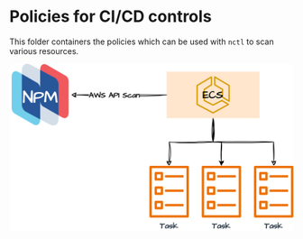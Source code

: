 # Policies for CI/CD controls

This folder containers the policies which can be used with `nctl` to scan various resources.

![CICD Flow](CICD.png)
